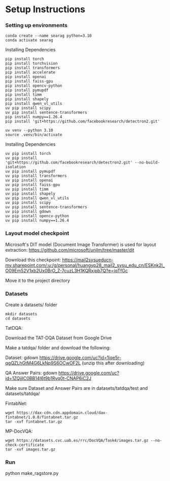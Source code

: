 # Setup Instructions

### Setting up environments
```
conda create --name searag python=3.10
conda activate searag
```
Installing Dependencies
```
pip install torch
pip install torchvision
pip install transformers
pip install accelerate
pip install openai
pip install faiss-gpu
pip install opencv-python
pip install pymupdf
pip install timm
pip install shapely
pip install qwen_vl_utils
uv pip install scipy
uv pip install sentence-transformers
pip install numpy==1.26.4
pip install 'git+https://github.com/facebookresearch/detectron2.git'
```

```
uv venv --python 3.10
source .venv/bin/activate
```
Installing Dependencies
```
uv pip install torch
uv pip install 'git+https://github.com/facebookresearch/detectron2.git' --no-build-isolation
uv pip install pymupdf
uv pip install transformers
uv pip install openai
uv pip install faiss-gpu
uv pip install timm
uv pip install shapely
uv pip install qwen_vl_utils
uv pip install scipy
uv pip install sentence-transformers
uv pip install gdown
uv pip install opencv-python
uv pip install numpy==1.26.4
```

<!-- uv pip install torchvision
uv pip install accelerate -->

### Layout model checkpoint
Microsoft's DIT model (Document Image Transformer) is used for layout extraction: https://github.com/microsoft/unilm/tree/master/dit

Download this checkpoint: 
https://mail2sysueducn-my.sharepoint.com/:u:/g/personal/huangyp28_mail2_sysu_edu_cn/ESKnk2I_O09Em52V1xb2Ux0BrO_Z-7cuzL3H1KQRxipb7Q?e=iqTfGc

Move it to the project directory
### Datasets
Create a datasets/ folder

```
mkdir datasets
cd datasets
```

TatDQA:

Download the TAT-DQA Dataset from Google Drive

Make a tatdqa/ folder and download the following:

Dataset: gdown https://drive.google.com/uc?id=1iqe5r-qgQZLhGtM4G6LkNp9S6OCwOF2L (unzip this after downloading)

QA Answer Pairs: gdown https://drive.google.com/uc?id=1ZQjjIC0BB14l6t9b1Ryq0t-CNAP6iC2J

Make sure Dataset and Answer Pairs are in datasets/tatdqa/test and datasets/tatdqa/

FintabNet:
```
wget https://dax-cdn.cdn.appdomain.cloud/dax-fintabnet/1.0.0/fintabnet.tar.gz
tar -xvf fintabnet.tar.gz
```

MP-DocVQA:
```
wget https://datasets.cvc.uab.es/rrc/DocVQA/Task4/images.tar.gz --no-check-certificate
tar -xvf images.tar.gz
```

### Run
python make_ragstore.py